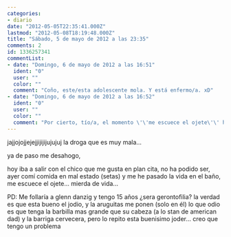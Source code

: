 ```yaml
---
categories:
- diario
date: "2012-05-05T22:35:41.000Z"
lastmod: "2012-05-08T18:19:48.000Z"
title: "Sábado, 5 de mayo de 2012 a las 23:35"
comments: 2
id: 1336257341
commentList:
- date: "Domingo, 6 de mayo de 2012 a las 16:51"
  ident: "0"
  user: ""
  color: ""
  comment: "Coño, este/esta adolescente mola. Y está enfermo/a. xD"
- date: "Domingo, 6 de mayo de 2012 a las 16:52"
  ident: "0"
  user: ""
  color: ""
  comment: "Por cierto, tío/a, el momento \'\'me escuece el ojete\'\' ha sido épico :epic: xD"
---
```


jajjojojjejejjijijijujujuj la droga que es muy mala...  
  
ya de paso me desahogo,   
  
hoy iba a salir con el chico que me gusta en plan cita, no ha podido ser, ayer comí comida en mal estado (setas) y me he pasado la vida en el baño, me escuece el ojete... mierda de vida...  
  
PD: Me follaría a glenn danzig y tengo 15 años ¿sera gerontofilia? la verdad es que esta bueno el jodio, y la aruguitas me ponen (solo en él) lo que odio es que tenga la barbilla mas grande que su cabeza (a lo stan de american dad) y la barriga cervecera, pero lo repito esta buenisimo joder... creo que tengo un problema